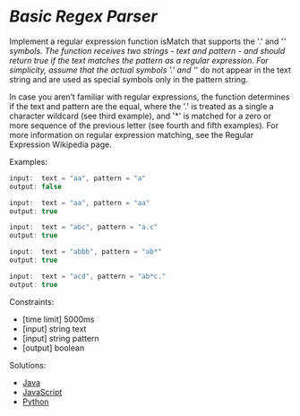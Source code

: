 _Basic Regex Parser_
====================

Implement a regular expression function isMatch that supports the '.' and '*' symbols. The function receives two strings - text and pattern - and should return true if the text matches the pattern as a regular expression. For simplicity, assume that the actual symbols '.' and '*' do not appear in the text string and are used as special symbols only in the pattern string.

In case you aren’t familiar with regular expressions, the function determines if the text and pattern are the equal, where the '.' is treated as a single a character wildcard (see third example), and '*' is matched for a zero or more sequence of the previous letter (see fourth and fifth examples). For more information on regular expression matching, see the Regular Expression Wikipedia page.


Examples:

```javascript
input:  text = "aa", pattern = "a"
output: false

input:  text = "aa", pattern = "aa"
output: true

input:  text = "abc", pattern = "a.c"
output: true

input:  text = "abbb", pattern = "ab*"
output: true

input:  text = "acd", pattern = "ab*c."
output: true
```

Constraints:
- [time limit] 5000ms
- [input] string text
- [input] string pattern
- [output] boolean

Solutions:
- [Java](https://github.com/kywbaek/pramp_questions/blob/master/questions/basic-regex-parser/solution.java)
- [JavaScript](https://github.com/kywbaek/pramp_questions/blob/master/questions/basic-regex-parser/solution.js)
- [Python](https://github.com/kywbaek/pramp_questions/blob/master/questions/basic-regex-parser/solution.py)
